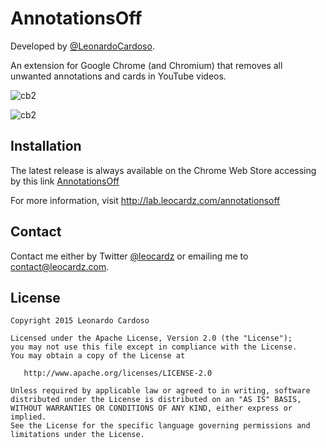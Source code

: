 AnnotationsOff
==========

Developed by <a href='https://github.com/LeonardoCardoso' target='_blank'>@LeonardoCardoso</a>. 

An extension for Google Chrome (and Chromium) that removes all unwanted annotations and cards in YouTube videos.


![cb2](http://i.imgur.com/QpLERSB.png)

![cb2](http://i.imgur.com/kGe8vPJ.png)


Installation
------------

The latest release is always available on the Chrome Web Store accessing by this link <a href="https://chrome.google.com/webstore/detail/annotationsoff/gpifenckpeaielkgcbakjanpdppfnapn">AnnotationsOff</a>

For more information, visit http://lab.leocardz.com/annotationsoff

## Contact

Contact me either by Twitter [@leocardz](https://twitter.com/leocardz) or emailing me to [contact@leocardz.com](mailto:contact@leocardz.com).

## License

    Copyright 2015 Leonardo Cardoso

    Licensed under the Apache License, Version 2.0 (the "License");
    you may not use this file except in compliance with the License.
    You may obtain a copy of the License at

       http://www.apache.org/licenses/LICENSE-2.0

    Unless required by applicable law or agreed to in writing, software
    distributed under the License is distributed on an "AS IS" BASIS,
    WITHOUT WARRANTIES OR CONDITIONS OF ANY KIND, either express or implied.
    See the License for the specific language governing permissions and
    limitations under the License.
